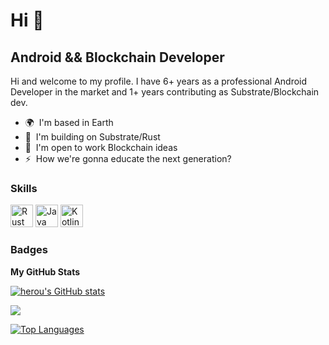 Hi 👋 
=====================

Android && Blockchain Developer
----------------------------

Hi and welcome to my profile. I have 6+ years as a professional Android Developer in the market and 1+ years contributing as Substrate/Blockchain dev.

* 🌍  I'm based in Earth
* 🧠  I'm building on Substrate/Rust
* 🤝  I'm open to work Blockchain ideas
* ⚡  How we're gonna educate the next generation?

### Skills

<p align="left">
<a href="https://www.rust-lang.org/" target="_blank" rel="noreferrer"><img src="https://raw.githubusercontent.com/danielcranney/readme-generator/main/public/icons/skills/rust-colored-dark.svg" width="36" height="36" alt="Rust" /></a>
<a href="https://www.oracle.com/java/" target="_blank" rel="noreferrer"><img src="https://raw.githubusercontent.com/danielcranney/readme-generator/main/public/icons/skills/java-colored.svg" width="36" height="36" alt="Java" /></a>
<a href="https://kotlinlang.org/" target="_blank" rel="noreferrer"><img src="https://upload.wikimedia.org/wikipedia/commons/thumb/0/06/Kotlin_Icon.svg/1200px-Kotlin_Icon.svg.png" width="36" height="36" alt="Kotlin" /></a>
</p>


### Badges

<b>My GitHub Stats</b>

<a href="http://www.github.com/herou"><img src="https://github-readme-stats.vercel.app/api?username=herou&show_icons=true&hide=&count_private=true&title_color=a855f7&text_color=ffffff&icon_color=a855f7&bg_color=181824&hide_border=true&show_icons=true" alt="herou's GitHub stats" /></a>

<a href="http://www.github.com/herou"><img src="https://github-readme-streak-stats.herokuapp.com/?user=herou&stroke=ffffff&background=181824&ring=a855f7&fire=a855f7&currStreakNum=ffffff&currStreakLabel=a855f7&sideNums=ffffff&sideLabels=ffffff&dates=ffffff&hide_border=true" /></a>

<a href="https://github.com/herou" align="left"><img src="https://github-readme-stats.vercel.app/api/top-langs/?username=herou&langs_count=10&title_color=a855f7&text_color=ffffff&icon_color=a855f7&bg_color=181824&hide_border=true&locale=en&custom_title=Top%20%Languages" alt="Top Languages" /></a>
